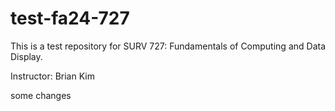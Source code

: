 # test-fa24-727

This is a test repository for SURV 727: Fundamentals of Computing and Data Display.

Instructor: Brian Kim

some changes
